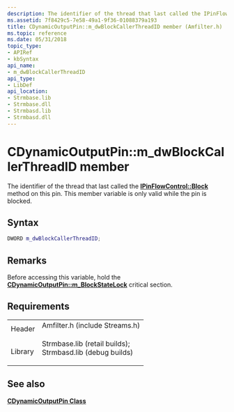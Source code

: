 ```yaml
---
description: The identifier of the thread that last called the IPinFlowControl::Block method on this pin. This member variable is only valid while the pin is blocked.
ms.assetid: 7f8429c5-7e58-49a1-9f36-01088379a193
title: CDynamicOutputPin::m_dwBlockCallerThreadID member (Amfilter.h)
ms.topic: reference
ms.date: 05/31/2018
topic_type: 
- APIRef
- kbSyntax
api_name: 
- m_dwBlockCallerThreadID
api_type: 
- LibDef
api_location: 
- Strmbase.lib
- Strmbase.dll
- Strmbasd.lib
- Strmbasd.dll
---
```


# CDynamicOutputPin::m\_dwBlockCallerThreadID member

The identifier of the thread that last called the [**IPinFlowControl::Block**](/windows/desktop/api/Strmif/nf-strmif-ipinflowcontrol-block) method on this pin. This member variable is only valid while the pin is blocked.

## Syntax


```C++
DWORD m_dwBlockCallerThreadID;
```



## Remarks

Before accessing this variable, hold the [**CDynamicOutputPin::m\_BlockStateLock**](cdynamicoutputpin-m-blockstatelock.md) critical section.

## Requirements



|                    |                                                                                                                                                                                            |
|--------------------|--------------------------------------------------------------------------------------------------------------------------------------------------------------------------------------------|
| Header<br/>  | <dl> <dt>Amfilter.h (include Streams.h)</dt> </dl>                                                                                  |
| Library<br/> | <dl> <dt>Strmbase.lib (retail builds); </dt> <dt>Strmbasd.lib (debug builds)</dt> </dl> |



## See also

<dl> <dt>

[**CDynamicOutputPin Class**](cdynamicoutputpin.md)
</dt> </dl>

 

 




